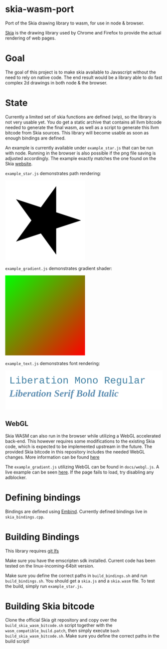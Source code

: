 # skia-wasm-port
Port of the Skia drawing library to wasm, for use in node &amp; browser.

[Skia](https://skia.org/) is the drawing library used by Chrome and Firefox to provide the actual rendering of web pages.

# Goal
The goal of this project is to make skia available to Javascript without the need to rely on native code.
The end result would be a library able to do fast complex 2d drawings in both node & the browser.

# State
Currently a limited set of skia functions are defined (wip), so the library is not very usable yet. You do get a
static archive that contains all llvm bitcode needed to generate the final wasm, as well as a script to generate this
llvm bitcode from Skia sources. This library will become usable as soon as enough bindings are defined.

An example is currently available under `example_star.js` that can be run with node. Running in the
browser is also possible if the png file saving is adjusted accordingly. The example exactly matches the one found
on the Skia [website](https://skia.org/user/api/skcanvas_creation).

`example_star.js` demonstrates path rendering:

![alt text](https://raw.githubusercontent.com/Zubnix/skia-wasm-port/master/out_star.png)

`example_gradient.js` demonstrates gradient shader:

![alt text](https://raw.githubusercontent.com/Zubnix/skia-wasm-port/master/out_gradient.png)

`example_text.js` demonstrates font rendering:

![alt text](https://raw.githubusercontent.com/Zubnix/skia-wasm-port/master/out_text.png)

## WebGL

Skia WASM  can also run in the browser while utilizing a WebGL accelerated back-end. This however requires
some modifications to the existing Skia code, which is expected to be implemented upstream in the future.
The provided Skia bitcode in this repository includes the needed WebGL changes. More information can be found
[here](https://bugs.chromium.org/p/skia/issues/detail?id=8041)

The `example_gradient.js` utilizing WebGL can be found in `docs/webgl.js`. A live example can be seen [here](https://zubnix.github.io/skia-wasm-port/). If the page fails to load, try disabling any adblocker.

# Defining bindings
Bindings are defined using [Embind](https://kripken.github.io/emscripten-site/docs/porting/connecting_cpp_and_javascript/embind.html).
Currently defined bindings live in `skia_bindings.cpp`.

# Building Bindings
This library requires [git lfs](https://git-lfs.github.com/)

Make sure you have the emscripten sdk installed. Current code has been tested on the linux-incoming-64bit version.

Make sure you define the correct paths in `build_bindings.sh` and run `build_bindings.sh`. You should get a `skia.js` 
and a `skia.wasm` file. To test the build, simply run `example_star.js`.


# Building Skia bitcode
Clone the official Skia git repository and copy over the `build_skia_wasm_bitcode.sh` script together with the `wasm_compatible_build.patch`,
then simply execute `bash build_skia_wasm_bitcode.sh`. Make sure you define the correct paths in the build script!

